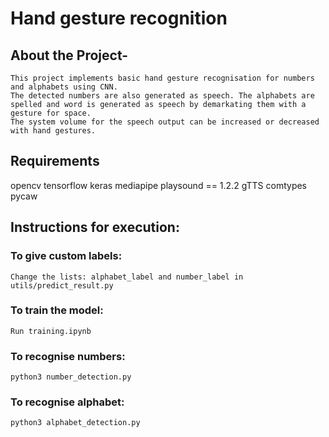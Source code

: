 # Hand gesture recognition

## About the Project-
    This project implements basic hand gesture recognisation for numbers and alphabets using CNN. 
    The detected numbers are also generated as speech. The alphabets are spelled and word is generated as speech by demarkating them with a gesture for space.
    The system volume for the speech output can be increased or decreased with hand gestures.

## Requirements

opencv
tensorflow
keras
mediapipe
playsound == 1.2.2
gTTS
comtypes
pycaw

## Instructions for execution:
### To give custom labels:
	Change the lists: alphabet_label and number_label in utils/predict_result.py
### To train the model:
    Run training.ipynb
### To recognise numbers:
	python3 number_detection.py
### To recognise alphabet:
	python3 alphabet_detection.py
